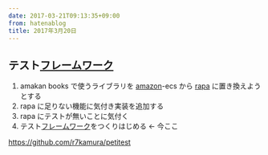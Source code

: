 ```yaml
---
date: 2017-03-21T09:13:35+09:00
from: hatenablog
title: 2017年3月20日
---
```


<h2>テスト<a class="keyword" href="http://d.hatena.ne.jp/keyword/%A5%D5%A5%EC%A1%BC%A5%E0%A5%EF%A1%BC%A5%AF">フレームワーク</a></h2>

<ol>
<li>amakan books で使うライブラリを <a class="keyword" href="http://d.hatena.ne.jp/keyword/amazon">amazon</a>-ecs から <a href="https://github.com/r7kamura/rapa">rapa</a> に置き換えようとする</li>
<li>rapa に足りない機能に気付き実装を追加する</li>
<li>rapa にテストが無いことに気付く</li>
<li>テスト<a class="keyword" href="http://d.hatena.ne.jp/keyword/%A5%D5%A5%EC%A1%BC%A5%E0%A5%EF%A1%BC%A5%AF">フレームワーク</a>をつくりはじめる ← 今ここ</li>
</ol>


<p><a href="https://github.com/r7kamura/petitest">https://github.com/r7kamura/petitest</a></p>

